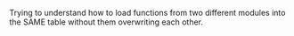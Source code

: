 Trying to understand how to load functions from two different modules into the SAME table without them overwriting each other.